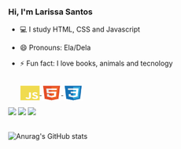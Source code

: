 ### Hi, I'm Larissa Santos 

- 💻 I study HTML, CSS and Javascript 
- 😄 Pronouns: Ela/Dela
- ⚡ Fun fact: I love books, animals and tecnology 


  <div style="display: inline_block"><br> 
  <a href="https://https://github.com/2002Larissa">
  <img align="center" alt="Larissa-Js" height="30" width="40" 
    src="https://raw.githubusercontent.com/devicons/devicon/master/icons/javascript/javascript-plain.svg">
  <img align="center" alt="Larissa-HTML" height="30" width="40" 
    src="https://raw.githubusercontent.com/devicons/devicon/master/icons/html5/html5-original.svg">
  <img align="center" alt="Larissa-CSS" height="30" width="40" 
    src="https://raw.githubusercontent.com/devicons/devicon/master/icons/css3/css3-original.svg">
</div>

<div> 
  <a href="https://instagram.com/llarissa2002" target="_blank"><img src="https://img.shields.io/badge/-Instagram-%23E4405F?style=for-the-badge&logo=instagram&logoColor=white" target="_blank"></a> 
  <a href="https://www.linkedin.com/in/larissa-dos-santos-748640246" target="_blank"><img src="https://img.shields.io/badge/-LinkedIn-%230077B5?style=for-the-badge&logo=linkedin&logoColor=white" target="_blank"></a> 
   <a href = "mailto:larissadssantos1515@gmail.com"><img src="https://img.shields.io/badge/-Gmail-%23333?style=for-the-badge&logo=gmail&logoColor=white" target="_blank"></a>
  
</div>
<br>

![Anurag's GitHub stats](https://github-readme-stats.vercel.app/api?username=2002larissa&show_icons=true&theme=radical)

